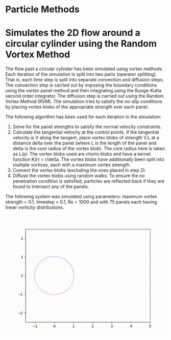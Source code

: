 # Particle Methods
# Simulates the 2D flow around a circular cylinder using the Random Vortex Method


The flow past a circular cylinder has been simulated using vortex
methods. Each iteration of the simulation is split into two parts
(operator splitting). That is, each time step is split into separate
convection and diffusion steps. The convection step is carried out by
imposing the boundary conditions using the vortex panel method and then
integrating using the Runge-Kutta second order integrator. The diffusion
step is carried out using the Random Vortex Method (RVM). The simulation
tries to satisfy the no-slip conditions by placing vortex blobs of the
appropriate strength over each panel.


The following algorithm has been used for each iteration in the
simulation:
1) Solve for the panel strengths to satisfy the normal velocity
constraints.
2) Calculate the tangential velocity at the control points.
If the tangential velocity is V along the tangent, place vortex blobs
of strength V.L at a distance delta over the panel (where L
is the length of the panel and delta is the core radius of the
vortex blob). The core radius here is taken as L/pi. The
vortex blobs used are chorin blobs and have a kernel function
K(r) = r/delta. The vortex blobs have additionally been split
into multiple vortices, each with a maximum vortex strength. 
3) Convect the vortex blobs (excluding the ones placed in step 2).
4) Diffuse the vortex blobs using random walks.
To ensure the no penetration condition is satisfied, particles are
reflected back if they are found to intersect any of the panels.

The following system was simulated using parameters: 
maximum vortex strength = 0.1, timestep = 0.1, Re = 1000 and with 75 panels
each having linear vorticity distributions.

![Flow over cylinder](particle_flow.gif)
